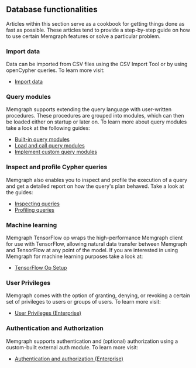 ## Database functionalities

Articles within this section serve as a cookbook for getting
things done as fast as possible. These articles tend to provide a step-by-step
guide on how to use certain Memgraph features or solve a particular problem.

### Import data

Data can be imported from CSV files using the CSV Import Tool or by using openCypher queries. 
To learn more visit:
* [Import data](./import-data.md)

### Query modules

Memgraph supports extending the query language with user-written procedures. 
These procedures are grouped into modules, which can then be loaded either on startup or later on. 
To learn more about query modules take a look at the following guides:
* [Built-in query modules](./query_modules/built-in-query-modules.md)
* [Load and call query modules](./query_modules/load-call-query-modules.md)
* [Implement custom query modules](./query_modules/implement-query-modules.md)

### Inspect and profile Cypher queries 

Memgraph also enables you to inspect and profile the execution of a query and get a detailed report 
on how the query's plan behaved. Take a look at the guides:
* [Inspecting queries](./inspecting-queries.md)
* [Profiling queries](./profiling-queries.md)

### Machine learning

Memgraph TensorFlow op wraps the high-performance Memgraph client for use with TensorFlow, 
allowing natural data transfer between Memgraph and TensorFlow at any point of the model.
If you are interested in using Memgraph for machine learning purposes  take a look at:
* [TensorFlow Op Setup](./tensorflow-setup.md) 

### User Privileges

Memgraph comes with the option of granting, denying, or revoking a certain set of privileges to users or groups of users.
To learn more visit:
* [User Privileges (Enterprise)](./manage-user-privileges.md)

### Authentication and Authorization

Memgraph supports authentication and (optional) authorization using a custom-built external auth module.
To learn more visit:
* [Authentication and authorization (Enterprise)](./manage-users-using-ldap.md)